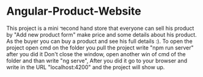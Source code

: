 # Angular-Product-Website
This project is a mini דecond hand store that everyone can sell his product by "Add new product form" make price and some details about his product. As the buyer you can buy a product and see his full details :). To open the project open cmd on the folder you pull the project write "npm run server" after you did it Don't close the window, open another win of cmd of the folder and than write "ng serve", After you did it go to your browser and write in the URL "localhost:4200" and the project will show up. 
